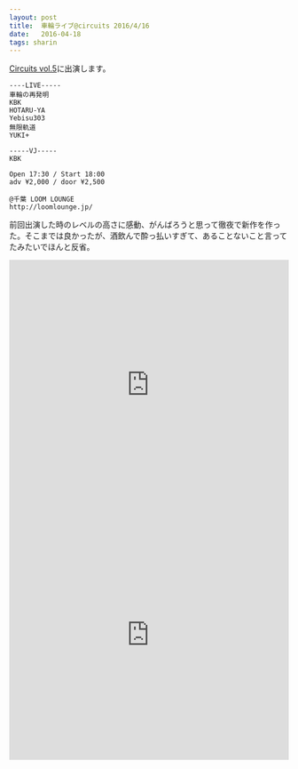 ```yaml
---
layout: post
title:  車輪ライブ@circuits 2016/4/16
date:   2016-04-18
tags: sharin
---
```


[Circuits vol.5](https://www.facebook.com/events/1728967677390218/)に出演します。


    ----LIVE-----
    車輪の再発明
    KBK
    HOTARU-YA
    Yebisu303
    無限軌道
    YUKI+

    -----VJ-----
    KBK

    Open 17:30 / Start 18:00
    adv ¥2,000 / door ¥2,500

    @千葉 LOOM LOUNGE
    http://loomlounge.jp/

前回出演した時のレベルの高さに感動、がんばろうと思って徹夜で新作を作った。そこまでは良かったが、酒飲んで酔っ払いすぎて、あることないこと言ってたみたいでほんと反省。

<iframe width="100%" height="450" scrolling="no" frameborder="no" src="https://w.soundcloud.com/player/?url=https%3A//api.soundcloud.com/tracks/259842836&amp;auto_play=false&amp;hide_related=false&amp;show_comments=true&amp;show_user=true&amp;show_reposts=false&amp;visual=true"></iframe>

<iframe width="100%" height="450" scrolling="no" frameborder="no" src="https://w.soundcloud.com/player/?url=https%3A//api.soundcloud.com/tracks/259843152&amp;auto_play=false&amp;hide_related=false&amp;show_comments=true&amp;show_user=true&amp;show_reposts=false&amp;visual=true"></iframe>
